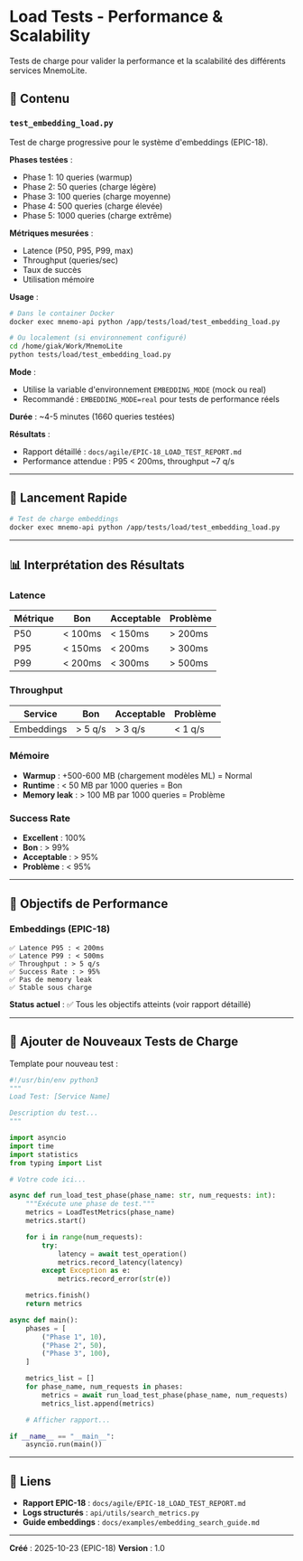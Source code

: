 # Load Tests - Performance & Scalability

Tests de charge pour valider la performance et la scalabilité des différents services MnemoLite.

## 📂 Contenu

### `test_embedding_load.py`

Test de charge progressive pour le système d'embeddings (EPIC-18).

**Phases testées** :
- Phase 1: 10 queries (warmup)
- Phase 2: 50 queries (charge légère)
- Phase 3: 100 queries (charge moyenne)
- Phase 4: 500 queries (charge élevée)
- Phase 5: 1000 queries (charge extrême)

**Métriques mesurées** :
- Latence (P50, P95, P99, max)
- Throughput (queries/sec)
- Taux de succès
- Utilisation mémoire

**Usage** :

```bash
# Dans le container Docker
docker exec mnemo-api python /app/tests/load/test_embedding_load.py

# Ou localement (si environnement configuré)
cd /home/giak/Work/MnemoLite
python tests/load/test_embedding_load.py
```

**Mode** :
- Utilise la variable d'environnement `EMBEDDING_MODE` (mock ou real)
- Recommandé : `EMBEDDING_MODE=real` pour tests de performance réels

**Durée** : ~4-5 minutes (1660 queries testées)

**Résultats** :
- Rapport détaillé : `docs/agile/EPIC-18_LOAD_TEST_REPORT.md`
- Performance attendue : P95 < 200ms, throughput ~7 q/s

---

## 🚀 Lancement Rapide

```bash
# Test de charge embeddings
docker exec mnemo-api python /app/tests/load/test_embedding_load.py
```

---

## 📊 Interprétation des Résultats

### Latence

| Métrique | Bon | Acceptable | Problème |
|----------|-----|------------|----------|
| P50 | < 100ms | < 150ms | > 200ms |
| P95 | < 150ms | < 200ms | > 300ms |
| P99 | < 200ms | < 300ms | > 500ms |

### Throughput

| Service | Bon | Acceptable | Problème |
|---------|-----|------------|----------|
| Embeddings | > 5 q/s | > 3 q/s | < 1 q/s |

### Mémoire

- **Warmup** : +500-600 MB (chargement modèles ML) = Normal
- **Runtime** : < 50 MB par 1000 queries = Bon
- **Memory leak** : > 100 MB par 1000 queries = Problème

### Success Rate

- **Excellent** : 100%
- **Bon** : > 99%
- **Acceptable** : > 95%
- **Problème** : < 95%

---

## 🎯 Objectifs de Performance

### Embeddings (EPIC-18)

```
✅ Latence P95 : < 200ms
✅ Latence P99 : < 500ms
✅ Throughput : > 5 q/s
✅ Success Rate : > 95%
✅ Pas de memory leak
✅ Stable sous charge
```

**Status actuel** : ✅ Tous les objectifs atteints (voir rapport détaillé)

---

## 📝 Ajouter de Nouveaux Tests de Charge

Template pour nouveau test :

```python
#!/usr/bin/env python3
"""
Load Test: [Service Name]

Description du test...
"""

import asyncio
import time
import statistics
from typing import List

# Votre code ici...

async def run_load_test_phase(phase_name: str, num_requests: int):
    """Exécute une phase de test."""
    metrics = LoadTestMetrics(phase_name)
    metrics.start()

    for i in range(num_requests):
        try:
            latency = await test_operation()
            metrics.record_latency(latency)
        except Exception as e:
            metrics.record_error(str(e))

    metrics.finish()
    return metrics

async def main():
    phases = [
        ("Phase 1", 10),
        ("Phase 2", 50),
        ("Phase 3", 100),
    ]

    metrics_list = []
    for phase_name, num_requests in phases:
        metrics = await run_load_test_phase(phase_name, num_requests)
        metrics_list.append(metrics)

    # Afficher rapport...

if __name__ == "__main__":
    asyncio.run(main())
```

---

## 🔗 Liens

- **Rapport EPIC-18** : `docs/agile/EPIC-18_LOAD_TEST_REPORT.md`
- **Logs structurés** : `api/utils/search_metrics.py`
- **Guide embeddings** : `docs/examples/embedding_search_guide.md`

---

**Créé** : 2025-10-23 (EPIC-18)
**Version** : 1.0
